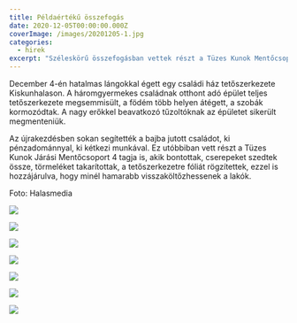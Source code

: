 ```yaml
---
title: Példaértékű összefogás
date: 2020-12-05T00:00:00.000Z
coverImage: /images/20201205-1.jpg
categories:
  - hirek
excerpt: "Széleskörű összefogásban vettek részt a Tüzes Kunok Mentőcsoport tagjai. "
---
```

December 4-én hatalmas lángokkal égett egy családi ház tetőszerkezete Kiskunhalason. A háromgyermekes családnak otthont adó épület teljes tetőszerkezete megsemmisült, a födém több helyen átégett, a szobák kormozódtak. A nagy erőkkel beavatkozó tűzoltóknak az épületet sikerült megmenteniük.

Az újrakezdésben sokan segítették a bajba jutott családot, ki pénzadománnyal, ki kétkezi munkával. Ez utóbbiban vett részt a Tüzes Kunok Járási Mentőcsoport 4 tagja is, akik bontottak, cserepeket szedtek össze, törmeléket takarítottak, a tetőszerkezetre fóliát rögzítettek, ezzel is hozzájárulva, hogy minél hamarabb visszaköltőzhessenek a lakók.

Foto: Halasmedia

![](/images/20201205-2.jpg)

![](/images/20201205-3.jpg)

![](/images/20201205-4.jpg)

![](/images/20201205-5.jpg)

![](/images/20201205-6.jpg)

![](/images/20201205-7.jpg)

![](/images/20201205-8.jpg)
